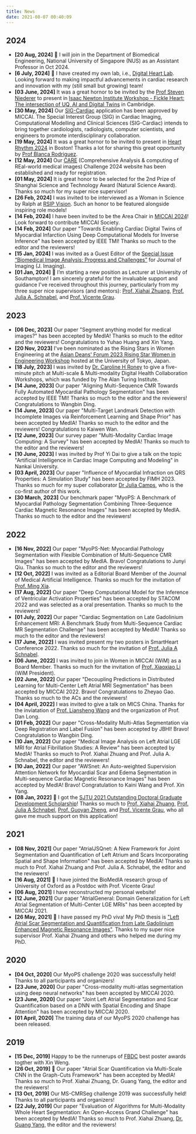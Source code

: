 ```yaml
---
title: News
date: 2021-08-07 00:40:09
---
```


## 2024

* **[20 Aug, 2024]** 🌟 I will join in the Department of Biomedical Engineering, National University of Singapore (NUS) as an Assistant Professor in Oct 2024.
* **[6 July, 2024]** 🌟 I have created my own lab, i.e., [Digital Heart Lab](https://digitalheartlab.com/). Looking forward to making impactful advancements in cardiac research and innovation with my (still small but growing) team!
* **[03 June, 2024]** It was a great hornor to be invited by the [Prof Steven Niederer](https://www.imperial.ac.uk/news/245775/professor-steven-niederer-joins-nhli/) to present in [Isaac Newton Institute Workshop - Fickle Heart: The intersection of UQ, AI and Digital Twins](https://www.newton.ac.uk/event/fhtw02/) in Cambridge.
* **[30 May, 2024]** Our [SIG-Cardiac](https://miccai.org/index.php/special-interest-groups/sig-cardiac/) application has been approved by MICCAI. The Special Interest Group (SIG) in Cardiac Imaging, Computational Modelling and Clinical Sciences (SIG-Cardiac) intends to bring together cardiologists, radiologists, computer scientists, and engineers to promote interdisciplinary collaboration.
* **[19 May, 2024]** It was a great hornor to be invited to present in [Heart Rhythm 2024](https://heartrhythm.com/attend/heart-rhythm-2024) in Boston! Thanks a lot for sharing this great opportunity by [Prof Blanca Rodriguez](https://www.cs.ox.ac.uk/people/blanca.rodriguez/).
* **[12 May, 2024]** Our [CARE](http://zmic.org.cn/care_2024/) (Comprehensive Analysis & computing of REal-world medical images) Challenge 2024 website has been established and ready for registration.
* **[01 May, 2024]** It is great honor to be selected for the 2nd Prize of Shanghai Science and Technology Award (Natural Science Award). Thanks so much for my super nice supervisor!
* **[26 Feb, 2024]** I was invited to be interviewed as a Woman in Science by Ralph at [RSIP Vision](https://www.rsipvision.com/ComputerVisionNews-2024March/26/). Such an honor to be featured alongside inspiring role models!
* **[14 Feb, 2024]** I have been invited to be the Area Chair in [MICCAI 2024](https://conferences.miccai.org/2024/en/)! Look forward to contribute MICCAI Society.
* **[14 Feb, 2024]** Our paper "Towards Enabling Cardiac Digital Twins of Myocardial Infarction Using Deep Computational Models for Inverse Inference" has been accepted by IEEE TMI! Thanks so much to the editor and the reviewers!
* **[15 Jan, 2024]** I was invited as a Guest Editor of the [Special Issue “Biomedical Image Analysis: Progress and Challenges”](https://www.mdpi.com/journal/jimaging/special_issues/2112PXP61G) for Journal of Imaging (J. Imaging).
* **[01 Jan, 2024]** 🌟 I’m starting a new position as Lecturer at University of Southampton! I am sincerely grateful for the invaluable support and guidance I've received throughout this journey, particularly from my three super nice supervisors (and mentors): [Prof. Xiahai Zhuang](https://zmiclab.github.io/zxh/), [Prof. Julia A. Schnabel](https://compai-lab.github.io/author/julia-a.-schnabel/), and [Prof. Vicente Grau](https://ibme.ox.ac.uk/person/vicente-grau-colomer/).

## 2023

* **[06 Dec, 2023]** Our paper "Segment anything model for medical images?" has been accepted by MedIA! Thanks so much to the editor and the reviewers! Congratulations to Yuhao Huang and Xin Yang.
* **[20 Nov, 2023]** I've been nominated as the Rising Stars in Women Engineering at the [Asian Deans' Forum 2023 Rising Star Women in Engineering Workshop](https://risingstarsasia.org/index.php) hosted at the University of Tokyo, Japan.
* **[18 July, 2023]** I was invited by [Dr. Caroline H Roney](https://www.sems.qmul.ac.uk/staff/c.roney) to give a five-minute pitch at Multi-scale & Multi-modality Digital Health Collaboration Workshops, which was funded by The Alan Turing Institute.
* **[14 June, 2023]** Our paper "Aligning Multi-Sequence CMR Towards Fully Automated Myocardial Pathology Segmentation" has been accepted by IEEE TMI! Thanks so much to the editor and the reviewers! Congratulations to Wangbin Ding.
* **[14 June, 2023]** Our paper "Multi-Target Landmark Detection with Incomplete Images via Reinforcement Learning and Shape Prior" has been accepted by MedIA! Thanks so much to the editor and the reviewers! Congratulations to Kaiwen Wan.
* **[12 June, 2023]** Our survey paper "Multi-Modality Cardiac Image Computing: A Survey" has been accepted by MedIA! Thanks so much to the editor and the reviewers!
* **[10 June, 2023]** I was invited by Prof Yi Dai to give a talk on the topic "Artificial Intelligence in Cardiac Image Computing and Modeling" in Nankai University.
* **[03 April, 2023]** Our paper "Influence of Myocardial Infraction on QRS Properties: A Simulation Study" has been accepted by FIMH 2023. Thanks so much for my super collaborator [Dr Julia Camps](https://www.cs.ox.ac.uk/people/julia.camps/), who is the co-first author of this work.
* **[30 March, 2023]** Our benchmark paper "MyoPS: A Benchmark of Myocardial Pathology Segmentation Combining Three-Sequence Cardiac Magnetic Resonance Images" has been accepted by MedIA. Thanks so much to the editor and the reviewers!

## 2022

* **[16 Nov, 2022]** Our paper "MyoPS-Net: Myocardial Pathology Segmentation with Flexible Combination of Multi-Sequence CMR Images" has been accepted by MedIA. Bravo! Congratulations to Junyi Qiu. Thanks so much to the editor and the reviewers!
* **[12 Oct, 2022]** I was invited as a Editorial Board Member of the Journal of Medical Artificial Intelligence. Thanks so much for the invitation of [Prof. Ming Xia](https://me.sjtu.edu.cn/en/FullTimeTeacher/xiaxi.html).
* **[17 Aug, 2022]** Our paper "Deep Computational Model for the Inference of Ventricular Activation Properties" has been accepted by STACOM 2022 and was selected as a oral presentation. Thanks so much to the reviewers!
* **[01 July, 2022]** Our paper "Cardiac Segmentation on Late Gadolinium Enhancement MRI: A Benchmark Study from Multi-Sequence Cardiac MR Segmentation Challenge" has been accepted by MedIA! Thanks so much to the editor and the reviewers!
* **[17 June, 2022]** I was invited present my two posters in SmartHeart Conference 2022. Thanks so much for the invitation of [Prof. Julia A Schnabel](https://www.kcl.ac.uk/people/julia-a-schnabel).
* **[06 June, 2022]** I was invited to join in Women in MICCAI (WiM) as a Board Member. Thanks so much for the invitation of [Prof. Xiaoxiao Li](https://xxlya.github.io/xiaoxiao/) (WiM President).
* **[02 June, 2022]** Our paper "Decoupling Predictions in Distributed Learning for Multi-Center Left Atrial MRI Segmentation" has been accepted by MICCAI 2022. Bravo! Congratulations to Zheyao Gao. Thanks so much to the ACs and the reviewers!
* **[04 April, 2022]** I was invited to give a talk on MICS China. Thanks for the inviatation of [Prof. Liansheng Wang](https://informatics.xmu.edu.cn/en/info/1071/1172.htm) and the organization of Prof. Dan Long.
* **[01 Feb, 2022]** Our paper "Cross-Modality Multi-Atlas Segmentation via Deep Registration and Label Fusion" has been accepted by JBHI! Bravo! Congratulation to Wangbin Ding.
* **[10 Jan, 2022]** Our paper "Medical Image Analysis on Left Atrial LGE MRI for Atrial Fibrillation Studies: A Review" has been accepted by MedIA! Thanks so much to Prof. Xiahai Zhuang and Prof. Julia A. Schnabel, the editor and the reviewers!
* **[10 Jan, 2022]** Our paper "AWSnet: An Auto-weighted Supervision Attention Network for Myocardial Scar and Edema Segmentation in Multi-sequence Cardiac Magnetic Resonance Images" has been accepted by MedIA! Bravo! Congratulation to Kaini Wang and Prof. Xin Yang.
* **[08 Jan, 2022]** 🌟 I got the [SJTU 2021 Outstanding Doctoral Graduate Development Scholarship](https://www.gs.sjtu.edu.cn/info/1136/8764.htm)! Thanks so much to [Prof. Xiahai Zhuang](https://zmiclab.github.io/zxh/), [Prof. Julia A Schnabel](https://www.kcl.ac.uk/people/julia-a-schnabel), [Prof. Guoyan Zheng](https://imr.sjtu.edu.cn/en/po_facultyv/519.html), and [Prof. Vicente Grau](https://eng.ox.ac.uk/people/vicente-grau-colomer/), who all gave me much support on this application!

## 2021

* **[08 Nov, 2021]** Our paper "AtrialJSQnet: A New Framework for Joint Segmentation and Quantification of Left Atrium and Scars Incorporating Spatial and Shape Information" has been accepted by MedIA! Thanks so much to Prof. Xiahai Zhuang and Prof. Julia A. Schnabel, the editor and the reviewers!
* **[16 Aug, 2021]** 🌟 I have jointed the BioMedIA research group of University of Oxford as a Postdoc with Prof. Vicente Grau!
* **[06 Aug, 2021]** I have reconstructed my personal website!
* **[12 June, 2021]** Our paper "AtrialGeneral: Domain Generalization for Left Atrial Segmentation of Multi-Center LGE MRIs" has been accepted by MICCAI 2021.
* **[26 May, 2021]** 🌟 I have passed my PhD viva! My PhD thesis is ["Left Atrial Scar Segmentation and Quantification from Late Gadolinium Enhanced Magnetic Resonance Images"](https://drive.google.com/file/d/18T8i1J-tptPSHxcsVsCE_J6kfDVJizHS/view?usp=sharing). Thanks to my super nice supervisor Prof. Xiahai Zhuang and others who helped me during my PhD.

## 2020

* **[04 Oct, 2020]** Our MyoPS challenge 2020 was successfully held! Thanks to all participants and organizers!
* **[23 June, 2020]** Our paper "Cross-modality multi-atlas segmentation using deep neural networks" has been accepted by MICCAI 2020.
* **[23 June, 2020]** Our paper "Joint Left Atrial Segmentation and Scar Quantification based on a DNN with Spatial Encoding and Shape Attention" has been accepted by MICCAI 2020.
* **[01 April, 2020]** The training data of our MyoPS 2020 challenge has been released.

## 2019

* **[15 Dec, 2019]** Happy to be the runnerups of [FBDC](https://fbdc.fudan.edu.cn/wosterwwession/list.htm) best poster awards togther with Xin Weng.
* **[26 Oct, 2019]** 🌟 Our paper "Atrial Scar Quantification via Multi-Scale CNN in the Graph-Cuts Framework" has been accepted by MedIA! Thanks so much to Prof. Xiahai Zhuang, Dr. Guang Yang, the editor and the reviewers!
* **[13 Oct, 2019]** Our MS-CMRSeg challenge 2019 was successfully held! Thanks to all participants and organizers!
* **[22 July, 2019]** Our paper "Evaluation of Algorithms for Multi-Modality Whole Heart Segmentation: An Open-Access Grand Challenge" has been accepted by MedIA! Thanks so much to Prof. Xiahai Zhuang, [Dr. Guang Yang](https://www.imperial.ac.uk/people/g.yang), the editor and the reviewers!